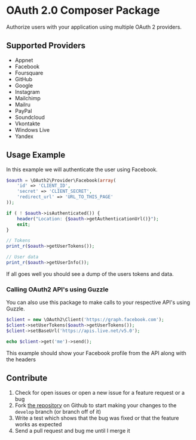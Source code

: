 # OAuth 2.0 Composer Package

Authorize users with your application using multiple OAuth 2 providers.

## Supported Providers

- Appnet
- Facebook
- Foursquare
- GitHub
- Google
- Instagram
- Mailchimp
- Mailru
- PayPal
- Soundcloud
- Vkontakte
- Windows Live
- Yandex

## Usage Example

In this example we will authenticate the user using Facebook.

```php
$oauth = \OAuth2\Provider\Facebook(array(
	'id' => 'CLIENT_ID',
	'secret' => 'CLIENT_SECRET',
	'redirect_url' => 'URL_TO_THIS_PAGE'
));

if ( ! $oauth->isAuthenticated()) {
	header("Location: {$oauth->getAuthenticationUrl()}");
	exit;
}

// Tokens
print_r($oauth->getUserTokens());

// User data
print_r($oauth->getUserInfo());
```

If all goes well you should see a dump of the users tokens and data.

### Calling OAuth2 API's using Guzzle

You can also use this package to make calls to your respective API's 
using Guzzle.

```php
$client = new \OAuth2\Client('https://graph.facebook.com');
$client->setUserTokens($oauth->getUserTokens());
$client->setBaseUrl('https://apis.live.net/v5.0');

echo $client->get('me')->send();
```

This example should show your Facebook profile from the API along with the headers

## Contribute

1. Check for open issues or open a new issue for a feature request or a bug
2. Fork [the repository][] on Github to start making your changes to the
    `develop` branch (or branch off of it)
3. Write a test which shows that the bug was fixed or that the feature works as expected
4. Send a pull request and bug me until I merge it

[the repository]: https://github.com/chrisnharvey/oauth
